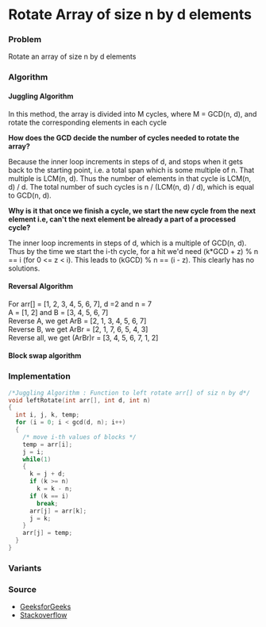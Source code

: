 # Rotate Array of size n by d elements

### Problem

Rotate an array of size n by d elements

### Algorithm

#### Juggling Algorithm

In this method, the array is divided into M cycles, where M = GCD\(n, d\), and rotate the corresponding elements in each cycle

**How does the GCD decide the number of cycles needed to rotate the array?**

Because the inner loop increments in steps of d, and stops when it gets back to the starting point, i.e. a total span which is some multiple of n. That multiple is LCM\(n, d\). Thus the number of elements in that cycle is LCM\(n, d\) / d. The total number of such cycles is n / \(LCM\(n, d\) / d\), which is equal to GCD\(n, d\).

**Why is it that once we finish a cycle, we start the new cycle from the next element i.e, can't the next element be already a part of a processed cycle?**

The inner loop increments in steps of d, which is a multiple of GCD\(n, d\). Thus by the time we start the i-th cycle, for a hit we'd need \(k\*GCD + z\) % n == i \(for 0 &lt;= z &lt; i\). This leads to \(kGCD\) % n == \(i - z\). This clearly has no solutions.

#### Reversal Algorithm

For arr\[\] = \[1, 2, 3, 4, 5, 6, 7\], d =2 and n = 7  
A = \[1, 2\] and B = \[3, 4, 5, 6, 7\]  
Reverse A, we get ArB = \[2, 1, 3, 4, 5, 6, 7\]  
Reverse B, we get ArBr = \[2, 1, 7, 6, 5, 4, 3\]  
Reverse all, we get \(ArBr\)r = \[3, 4, 5, 6, 7, 1, 2\]

#### Block swap algorithm

### Implementation

```c
/*Juggling Algorithm : Function to left rotate arr[] of siz n by d*/
void leftRotate(int arr[], int d, int n)
{
  int i, j, k, temp;
  for (i = 0; i < gcd(d, n); i++)
  {
    /* move i-th values of blocks */
    temp = arr[i];
    j = i;
    while(1)
    {
      k = j + d;
      if (k >= n)
        k = k - n;
      if (k == i)
        break;
      arr[j] = arr[k];
      j = k;
    }
    arr[j] = temp;
  }
}
```

### Variants

### Source

* [GeeksforGeeks](http://www.geeksforgeeks.org/array-rotation/)
* [Stackoverflow](http://stackoverflow.com/questions/23321216/rotating-an-array-using-juggling-algorithm)



